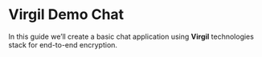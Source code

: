 # Virgil Demo Chat

In this guide we’ll create a basic chat application using **Virgil** technologies stack for end-to-end encryption.

